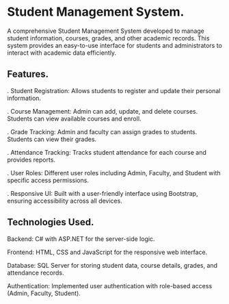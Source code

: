 # Student Management System.

A comprehensive Student Management System developed to manage student information, courses, grades, and other academic records. This system provides an easy-to-use interface for students and administrators to interact with academic data efficiently.

## Features.

. Student Registration: Allows students to register and update their personal information.

. Course Management: Admin can add, update, and delete courses. Students can view available courses and enroll.

. Grade Tracking: Admin and faculty can assign grades to students. Students can view their grades.

. Attendance Tracking: Tracks student attendance for each course and provides reports.

. User Roles: Different user roles including Admin, Faculty, and Student with specific access permissions.

. Responsive UI: Built with a user-friendly interface using Bootstrap, ensuring accessibility across all devices.

## Technologies Used.

Backend: C# with ASP.NET for the server-side logic.

Frontend: HTML, CSS and JavaScript for the responsive web interface.

Database: SQL Server for storing student data, course details, grades, and attendance records.

Authentication: Implemented user authentication with role-based access (Admin, Faculty, Student).

